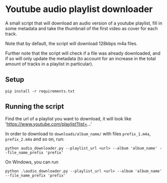 # Youtube audio playlist downloader

A small script that will download an audio version of a youtube playlist, 
fill in some metadata and take the thumbnail of the first video as cover for each track.

Note that by default, the script will download 128kbps m4a files.

Further note that the script will check if a file was already downloaded, 
and if so will only update the metadata (to account for an increase in the total
amount of tracks in a playlist in particular).

## Setup

    pip install -r requirements.txt

## Running the script

Find the url of a playlist you want to download, it will look like 
'https://www.youtube.com/playlist?list=...'

In order to download to `downloads/album_name/` with files `prefix_1.m4a`, `prefix_2.m4a`
and so on, run:

    python audio_downloader.py --playlist_url <url> --album 'album_name' --file_name_prefix 'prefix'

On Windows, you can run 

    python .\audio_downloader.py --playlist_url <url> --album 'album_name' --file_name_prefix 'prefix'
